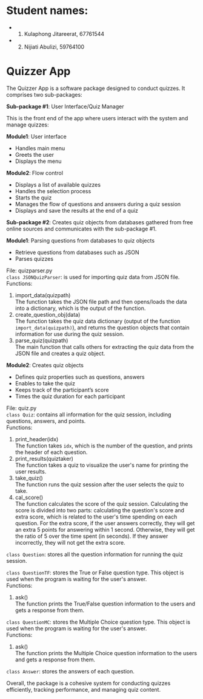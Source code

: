 # Student names:
* 1)	Kulaphong Jitareerat, 67761544
* 2)	Nijiati Abulizi, 59764100

# Quizzer App

The Quizzer App is a software package designed to conduct quizzes. It comprises two sub-packages:

**Sub-package #1**: User Interface/Quiz Manager

This is the front end of the app where users interact with the system and manage quizzes:

**Module1**: User interface
-	Handles main menu
-	Greets the user
-	Displays the menu

**Module2**: Flow control

-	Displays a list of available quizzes
-	Handles the selection process
-	Starts the quiz
-	Manages the flow of questions and answers during a quiz session
-	Displays and save the results at the end of a quiz

**Sub-package #2**: Creates quiz objects from databases gathered from free online sources and communicates with the sub-package #1.

**Module1**: Parsing questions from databases to quiz objects
-	Retrieve questions from databases such as JSON
-	Parses quizzes

File: quizparser.py  
```class JSONQuizParser```: is used for importing quiz data from JSON file.   
Functions:   
1. import_data(quizpath)  
	The function takes the JSON file path and then opens/loads the data into a dictionary, which is the output of the function.
2. create_question_obj(data)  
	The function takes the quiz data dictionary (output of the function ```import_data(quizpath)```), and returns the question objects that contain information for use during the quiz session.
3. parse_quiz(quizpath)  
	The main function that calls others for extracting the quiz data from the JSON file and creates a quiz object.  

**Module2**: Creates quiz objects
-	Defines quiz properties such as questions, answers
-	Enables to take the quiz
-	Keeps track of the participant’s score
-	Times the quiz duration for each participant

File: quiz.py  
```class Quiz```: contains all information for the quiz session, including questions, answers, and points.  
Functions:  
1. print_header(idx)  
	The function takes ```idx```, which is the number of the question, and prints the header of each question.
2. print_results(quiztaker)  
	The function takes a quiz to visualize the user's name for printing the user results.  
3. take_quiz()  
	The function runs the quiz session after the user selects the quiz to take.
4. cal_score()  
	The function calculates the score of the quiz session. Calculating the score is divided into two parts: calculating the question's score and extra score, which is related to the user's time spending on each question. For the extra score, if the user answers correctly, they will get an extra 5 points for answering within 1 second. Otherwise, they will get the ratio of 5 over the time spent (in seconds). If they answer incorrectly, they will not get the extra score.

```class Question```: stores all the question information for running the quiz session.       

```class QuestionTF```: stores the True or False question type. This object is used when the program is waiting for the user's answer.  
Functions:  
1. ask()  
	The function prints the True/False question information to the users and gets a response from them.

```class QuestionMC```: stores the Multiple Choice question type. This object is used when the program is waiting for the user's answer.   
Functions:   
1. ask()  
	The function prints the Multiple Choice question information to the users and gets a response from them.  

```class Answer```: stores the answers of each question.   


Overall, the package is a cohesive system for conducting quizzes efficiently, tracking performance, and managing quiz content.
